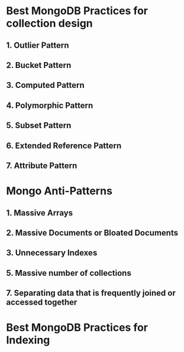 # Best MongoDB Practices for collection design

## 1. Outlier Pattern
## 2. Bucket Pattern
## 3. Computed Pattern
## 4. Polymorphic Pattern
## 5. Subset Pattern
## 6. Extended Reference Pattern
## 7. Attribute Pattern

# Mongo Anti-Patterns

## 1. Massive Arrays
## 2. Massive Documents or Bloated Documents
## 3. Unnecessary Indexes
## 5. Massive number of collections
## 7. Separating data that is frequently joined or accessed together


# Best MongoDB Practices for Indexing

